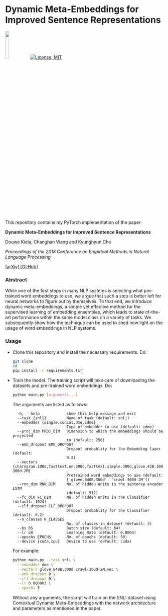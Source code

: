 # Dynamic Meta-Embeddings for Improved Sentence Representations

<img src="https://upload.wikimedia.org/wikipedia/commons/9/96/Pytorch_logo.png" width="15%"> [![License: MIT](https://img.shields.io/badge/License-MIT-yellow.svg)](https://opensource.org/licenses/MIT)



This repository contains my PyTorch implementation of the paper:



**Dynamic Meta-Embeddings for Improved Sentence Representations**

Douwe Kiela, Changhan Wang and Kyunghyun Cho

*Proceedings of the 2018 Conference on Empirical Methods in Natural Language Processing*

[[arXiv](https://arxiv.org/abs/1804.07983)] [[GitHub](https://github.com/facebookresearch/DME)]



### Abstract

While one of the first steps in many NLP systems is selecting what pre-trained word embeddings to use, we argue that such a step is better left for neural networks to figure out by themselves. To that end, we introduce dynamic meta-embeddings, a simple yet effective method for the supervised learning of embedding ensembles, which leads to state of-the-art performance within the same model class on a variety of tasks. We subsequently show how the technique can be used to shed new light on the usage of word embeddings in NLP systems.



### Usage

- Clone this repository and install the necessary requirements. Do:

  ```bash
  git clone
  cd
  pip install -r requirements.txt
  ```

- Train the model. The training script will take care of downloading the datasets and pre-trained word embeddings. Do:

  ```bash
  python main.py [arguments...]
  ```

  The arguments are listed as follows:

  ```
    -h, --help            show this help message and exit
    --task {snli}         Name of task (default: snli)
    --embedder {single,concat,dme,cdme}
                          Type of embedder to use (default: cdme)
    --proj_dim PROJ_DIM   Dimension to which the embeddings should be projected
                          to (default: 256)
    --emb_dropout EMB_DROPOUT
                          Dropout probablity for the Embedding layer (default:
                          0.2)
    --vectors {charngram.100d,fasttext.en.300d,fasttext.simple.300d,glove.42B.300d,glove.840B.300d,glove.twitter.27B.25d,glove.twitter.27B.50d,glove.twitter.27B.100d,glove.twitter.27B.200d,glove.6B.50d,glove.6B.100d,glove.6B.200d,glove.6B.300d,crawl-300d-2M}
                          Pretrained word embeddings to use (default:
                          ['glove.840B.300d', 'crawl-300d-2M'])
    --rnn_dim RNN_DIM     No. of hidden units in the sentence encoder LSTM
                          (default: 512)
    --fc_dim FC_DIM       No. of hidden units in the Classifier (default: 1024)
    --clf_dropout CLF_DROPOUT
                          Dropout probablity for the Classifier (default: 0.2)
    --n_classes N_CLASSES
                          No. of classes in dataset (default: 3)
    --bs BS               Batch size (default: 64)
    --lr LR               Learning Rate (default: 0.0004)
    --epochs EPOCHS       No. of epochs (default: 50)
    --device {cuda,cpu}   Device to use (default: cuda)
  ```

  For example:

  ```bash
  python main.py --task snli \
  	--embedder dme \
  	--vectors glove.840B.300d crawl-300d-2M.vec \
  	--emb_dropout 0 \
  	--clf_dropout 0 \
  	--lr 0.000003 \
  	--epochs 5
  ```

  Without any arguments, the script will train on the SNLI dataset using Contextual Dynamic Meta-Embeddings with the network architecture and parameters as mentioned in the paper.